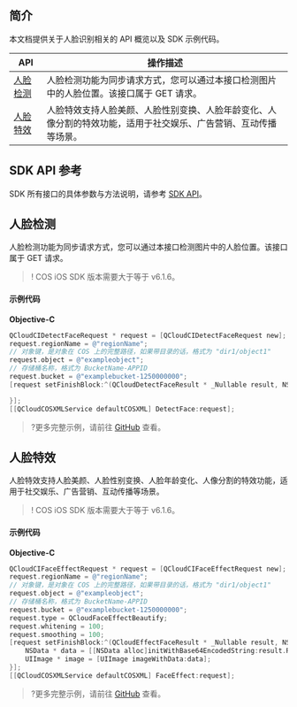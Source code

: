 

## 简介

本文档提供关于人脸识别相关的 API 概览以及 SDK 示例代码。

| API                                                          | 操作描述                                  |
| ------------------------------------------------------------ | ----------------------------------------- |
| [人脸检测](https://cloud.tencent.com/document/product/436/64315) | 人脸检测功能为同步请求方式，您可以通过本接口检测图片中的人脸位置。该接口属于 GET 请求。|
| [人脸特效](https://cloud.tencent.com/document/product/436/54072) | 人脸特效支持人脸美颜、人脸性别变换、人脸年龄变化、人像分割的特效功能，适用于社交娱乐、广告营销、互动传播等场景。|
## SDK API 参考

SDK 所有接口的具体参数与方法说明，请参考 [SDK API](https://cos-ios-sdk-doc-1253960454.file.myqcloud.com/)。


## 人脸检测

人脸检测功能为同步请求方式，您可以通过本接口检测图片中的人脸位置。该接口属于 GET 请求。

> ! COS iOS SDK 版本需要大于等于 v6.1.6。

#### 示例代码
**Objective-C**

[//]: # (.cssg-snippet-head-object)
```objective-c
QCloudCIDetectFaceRequest * request = [QCloudCIDetectFaceRequest new];
request.regionName = @"regionName";
// 对象键，是对象在 COS 上的完整路径，如果带目录的话，格式为 "dir1/object1"
request.object = @"exampleobject";
// 存储桶名称，格式为 BucketName-APPID
request.bucket = @"examplebucket-1250000000";
[request setFinishBlock:^(QCloudDetectFaceResult * _Nullable result, NSError * _Nullable error) {

}];
[[QCloudCOSXMLService defaultCOSXML] DetectFace:request];
```

>?更多完整示例，请前往 [GitHub](https://github.com/tencentyun/cos-snippets/tree/master/iOS/Objc/Examples/cases/FaceOperation.m) 查看。

## 人脸特效

人脸特效支持人脸美颜、人脸性别变换、人脸年龄变化、人像分割的特效功能，适用于社交娱乐、广告营销、互动传播等场景。

> ! COS iOS SDK 版本需要大于等于 v6.1.6。

#### 示例代码
**Objective-C**

[//]: # (.cssg-snippet-head-object)
```objective-c
QCloudCIFaceEffectRequest * request = [QCloudCIFaceEffectRequest new];
request.regionName = @"regionName";
// 对象键，是对象在 COS 上的完整路径，如果带目录的话，格式为 "dir1/object1"
request.object = @"exampleobject";
// 存储桶名称，格式为 BucketName-APPID
request.bucket = @"examplebucket-1250000000";
request.type = QCloudFaceEffectBeautify;
request.whitening = 100;
request.smoothing = 100;
[request setFinishBlock:^(QCloudEffectFaceResult * _Nullable result, NSError * _Nullable error) {
    NSData * data = [[NSData alloc]initWithBase64EncodedString:result.ResultImage options:NSDataBase64DecodingIgnoreUnknownCharacters];
    UIImage * image = [UIImage imageWithData:data];
}];
[[QCloudCOSXMLService defaultCOSXML] FaceEffect:request];
```

>?更多完整示例，请前往 [GitHub](https://github.com/tencentyun/cos-snippets/tree/master/iOS/Objc/Examples/cases/FaceOperation.m) 查看。